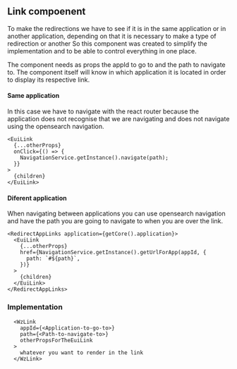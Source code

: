 ## Link compoenent

To make the redirections we have to see if it is in the same application or in another application, depending on that it is necessary to make a type of redirection or another
So this component was created to simplify the implementation and to be able to control everything in one place.

The component needs as props the appId to go to and the path to navigate to. The component itself will know in which application it is located in order to display its respective link.

#### Same application

In this case we have to navigate with the react router because the application does not recognise that we are navigating and does not navigate using the opensearch navigation.

```tsx
<EuiLink
  {...otherProps}
  onClick={() => {
    NavigationService.getInstance().navigate(path);
  }}
>
  {children}
</EuiLink>
```

#### Diferent application

When navigating between applications you can use opensearch navigation and have the path you are going to navigate to when you are over the link.

```tsx
<RedirectAppLinks application={getCore().application}>
  <EuiLink
    {...otherProps}
    href={NavigationService.getInstance().getUrlForApp(appId, {
      path: `#${path}`,
    })}
  >
    {children}
  </EuiLink>
</RedirectAppLinks>
```

### Implementation

```tsx
  <WzLink
    appId={<Application-to-go-to>}
    path={<Path-to-navigate-to>}
    otherPropsForTheEuiLink
  >
    whatever you want to render in the link
  </WzLink>
```
